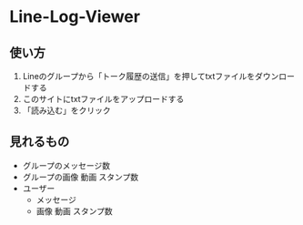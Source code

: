 # Line-Log-Viewer

## 使い方

<ol>
<li>Lineのグループから「トーク履歴の送信」を押してtxtファイルをダウンロードする</li>
<li>このサイトにtxtファイルをアップロードする</li>
<li>「読み込む」をクリック</li></ol>

## 見れるもの

- グループのメッセージ数
- グループの画像 動画 スタンプ数
- ユーザー
  - メッセージ
  - 画像 動画 スタンプ数

